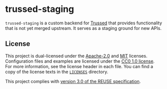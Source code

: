 <!--
Copyright (C) Nitrokey GmbH
SPDX-License-Identifier: CC0-1.0
-->

# trussed-staging

`trussed-staging` is a custom backend for [Trussed][] that provides functionality that is not yet merged upstream. It serves as a staging ground for new APIs.

[Trussed]: https://github.com/trussed-dev/trussed

## License

This project is dual-licensed under the [Apache-2.0][] and [MIT][] licenses.
Configuration files and examples are licensed under the [CC0 1.0
license][CC0-1.0].  For more information, see the license header in each file.
You can find a copy of the license texts in the [`LICENSES`](./LICENSES)
directory.

[Apache-2.0]: https://opensource.org/licenses/Apache-2.0
[MIT]: https://opensource.org/licenses/MIT
[CC0-1.0]: https://creativecommons.org/publicdomain/zero/1.0/

This project complies with [version 3.0 of the REUSE specification][reuse].

[reuse]: https://reuse.software/practices/3.0/
